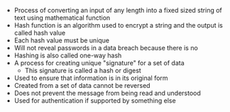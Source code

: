 - Process of converting an input of any length into a fixed sized string of text using mathematical function
- Hash function is an algorithm used to encrypt a string and the output is called hash value
- Each hash value must be unique
- Will not reveal passwords in a data breach because there is no 
- Hashing is also called one-way hash
- A process for creating unique "signature" for a set of data
	- This signature is called a hash or digest
- Used to ensure that information is in its original form
- Created from a set of data cannot be reversed
- Does not prevent the message from being read and understood
- Used for authentication if supported by something else